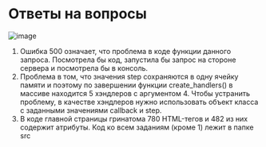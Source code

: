 # Ответы на вопросы
![image](https://user-images.githubusercontent.com/72907013/217603119-f0efaff3-f7e4-46da-b7c6-30e380187548.png)
1. Ошибка 500 означает, что проблема в коде функции данного запроса. Посмотрела бы код, запустила бы запрос на стороне сервера и посмотрела бы в консоль.
2. Проблема в том, что значения step сохраняются в одну ячейку памяти и поэтому по завершении функции create_handlers() в массиве находится 5 хэндлеров с аргументом 4. Чтобы устранить проблему, в качестве хэндлеров нужно использовать объект класса с заданными значениями callback и step.
3. В коде главной страницы гринатома 780 HTML-тегов и 482 из них содержит атрибуты.
Код ко всем заданиям (кроме 1) лежит в папке src
